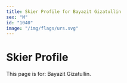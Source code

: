 ```yaml
---
title: Skier Profile for Bayazit Gizatullin
sex: "M"
id: "1040"
image: "/img/flags/urs.svg" 
---
```


# Skier Profile

This page is for: Bayazit Gizatullin.
    